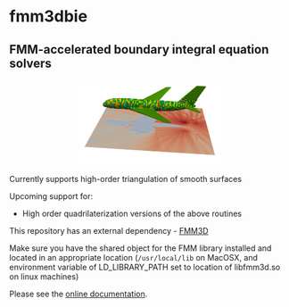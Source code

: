 # fmm3dbie

## FMM-accelerated boundary integral equation solvers

<p align="center">
<img width="50%" src="docs/plane.png"/>
</p>

Currently supports high-order triangulation of smooth surfaces

Upcoming support for: 
-  High order quadrilaterization versions of the above routines 


This repository has an external dependency - [FMM3D](https://fmm3d.readthedocs.io/en/latest)

Make sure you have the shared object for the FMM library installed and
located in an appropriate location (`/usr/local/lib` on MacOSX, and
environment variable of LD_LIBRARY_PATH set to location of libfmm3d.so 
on linux machines)


Please see the [online documentation](https://fmm3dbie.readthedocs.io).


